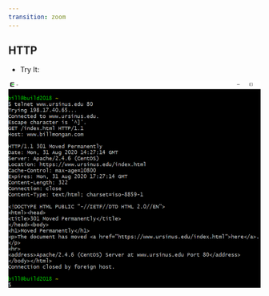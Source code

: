 ```yaml
---
transition: zoom
---
```


## HTTP

- Try It: 

![HTTP Request with Telnet](./images/telnet-http-request.png)
